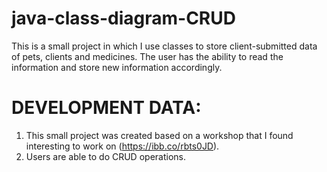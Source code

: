 # java-class-diagram-CRUD
This is a small project in which I use classes to store client-submitted data of pets, clients and medicines. The user has the ability to read the information and store new information accordingly.

# DEVELOPMENT DATA:
1. This small project was created based on a workshop that I found interesting to work on (https://ibb.co/rbts0JD).
2. Users are able to do CRUD operations.
